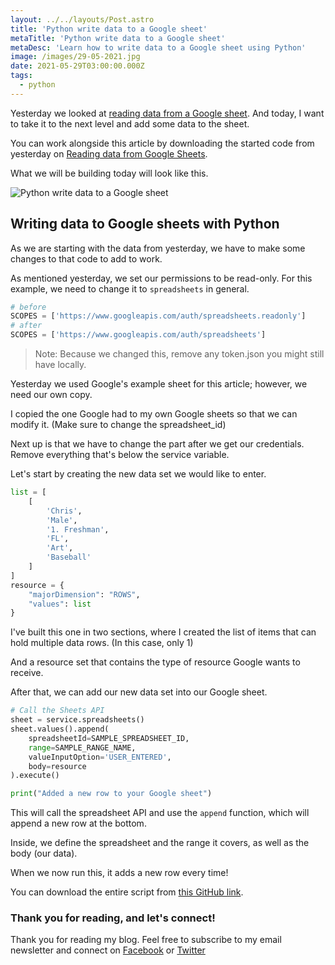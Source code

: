 ```yaml
---
layout: ../../layouts/Post.astro
title: 'Python write data to a Google sheet'
metaTitle: 'Python write data to a Google sheet'
metaDesc: 'Learn how to write data to a Google sheet using Python'
image: /images/29-05-2021.jpg
date: 2021-05-29T03:00:00.000Z
tags:
  - python
---
```


Yesterday we looked at [reading data from a Google sheet](https://daily-dev-tips.com/posts/python-read-data-from-a-google-sheet/).
And today, I want to take it to the next level and add some data to the sheet.

You can work alongside this article by downloading the started code from yesterday on [Reading data from Google Sheets](https://gist.github.com/rebelchris/fef3f79af30a45f6522fc4ac73ed8901).

What we will be building today will look like this.

![Python write data to a Google sheet](https://cdn.hashnode.com/res/hashnode/image/upload/v1622010672961/robreFMPO.gif)

## Writing data to Google sheets with Python

As we are starting with the data from yesterday, we have to make some changes to that code to add to work.

As mentioned yesterday, we set our permissions to be read-only. For this example, we need to change it to `spreadsheets` in general.

```python
# before
SCOPES = ['https://www.googleapis.com/auth/spreadsheets.readonly']
# after
SCOPES = ['https://www.googleapis.com/auth/spreadsheets']
```

> Note: Because we changed this, remove any token.json you might still have locally.

Yesterday we used Google's example sheet for this article; however, we need our own copy.

I copied the one Google had to my own Google sheets so that we can modify it. (Make sure to change the spreadsheet_id)

Next up is that we have to change the part after we get our credentials.
Remove everything that's below the service variable.

Let's start by creating the new data set we would like to enter.

```python
list = [
    [
        'Chris',
        'Male',
        '1. Freshman',
        'FL',
        'Art',
        'Baseball'
    ]
]
resource = {
    "majorDimension": "ROWS",
    "values": list
}
```

I've built this one in two sections, where I created the list of items that can hold multiple data rows. (In this case, only 1)

And a resource set that contains the type of resource Google wants to receive.

After that, we can add our new data set into our Google sheet.

```python
# Call the Sheets API
sheet = service.spreadsheets()
sheet.values().append(
    spreadsheetId=SAMPLE_SPREADSHEET_ID,
    range=SAMPLE_RANGE_NAME,
    valueInputOption='USER_ENTERED',
    body=resource
).execute()

print("Added a new row to your Google sheet")
```

This will call the spreadsheet API and use the `append` function, which will append a new row at the bottom.

Inside, we define the spreadsheet and the range it covers,
as well as the body (our data).

When we now run this, it adds a new row every time!

You can download the entire script from [this GitHub link](https://gist.github.com/rebelchris/bcaff7f9c0a2e9ad37bef948c04dcd07).

### Thank you for reading, and let's connect!

Thank you for reading my blog. Feel free to subscribe to my email newsletter and connect on [Facebook](https://www.facebook.com/DailyDevTipsBlog) or [Twitter](https://twitter.com/DailyDevTips1)
